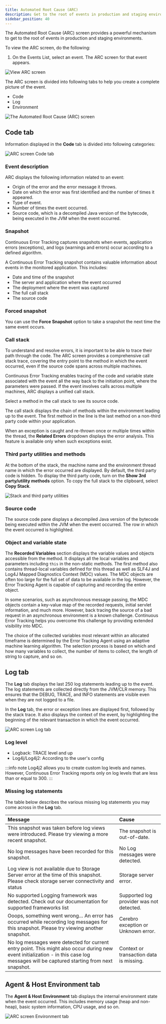 ```yaml
---
title: Automated Root Cause (ARC)
description: Get to the root of events in production and staging environments. 
sidebar_position: 40
---
```


The Automated Root Cause (ARC) screen provides a powerful mechanism to get to the root of events in production and staging environments. 

To view the ARC screen, do the following:

1. On the Events List, select an event. The ARC screen for that event appears.


![View ARC screen](./static/et-quickstart-open-arc.gif)

The ARC screen is divided into following tabs to help you create a complete picture of the event.

* Code
* Log
* Environment

![The Automated Root Cause (ARC) screen](./static/et-quickstart-arc-screen.png)


## Code tab

Information displayed in the **Code** tab is divided into following categories:

![ARC screen Code tab](./static/et-quickstart-arc-code-tab.png)


### Event description

ARC displays the following information related to an event:

* Origin of the error and the error message it throws.
* Date on which the error was first identified and the number of times it appeared.
* Type of event.
* Number of times the event occurred. 
* Source code, which is a decompiled Java version of the bytecode, being executed in the JVM when the event occurred.


### Snapshot

Continuous Error Tracking captures snapshots when events, application errors (exceptions), and logs (warnings and errors) occur according to a defined algorithm.

A Continuous Error Tracking snapshot contains valuable information about events in the monitored application. This includes:

* Date and time of the snapshot
* The server and application where the event occurred
* The deployment where the event was captured
* The full call stack
* The source code


### Forced snapshot

You can use the **Force Snapshot** option to take a snapshot the next time the same event occurs.


### Call stack

To understand and resolve errors, it is important to be able to trace their path through the code. The ARC screen provides a comprehensive call stack trace, covering the entry point to the method in which the event occurred, even if the source code spans across multiple machines.

Continuous Error Tracking enables tracing of the code and variable state associated with the event all the way back to the initiation point, where the parameters were passed. If the event involves calls across multiple machines, ARC displays a unified call stack. 

Select a method in the call stack to see its source code.

The call stack displays the chain of methods within the environment leading up to the event. The first method in the line is the last method on a non-third party code within your application.

When an exception is caught and re-thrown once or multiple times within the thread, the **Related Errors** dropdown displays the error analysis. This feature is available only when such exceptions exist.


### Third party utilities and methods

At the bottom of the stack, the machine name and the environment thread name in which the error occurred are displayed. By default, the third party code is hidden. To display the third party code, turn on the **Show 3rd party/utility methods** option. To copy the full stack to the clipboard, select **Copy Stack**.

![Stack and third party utilities](./static/et-quickstart-arc-copystack.png)


### Source code

The source code pane displays a decompiled Java version of the bytecode being executed within the JVM when the event occurred. The row in which the event occurred is highlighted.


### Object and variable state

The **Recorded Variables** section displays the variable values and objects accessible from the method. It displays all the local variables and parameters including `this` in the non-static methods. The first method also contains thread-local variables defined for this thread as well as SLF4J and Log4J Mapped Diagnostics Context (MDC) values. The MDC objects are often too large for the full set of data to be available in the log. However, the Error Tracking Agent is capable of capturing and recording the entire object.

In some scenarios, such as asynchronous message passing, the MDC objects contain a key-value map of the recorded requests, initial servlet information, and much more. However, back tracing the source of a bad request in an asynchronous environment is a known challenge. Continuous Error Tracking helps you overcome this challenge by providing extended visibility into MDC.

The choice of the collected variables most relevant within an allocated timeframe is determined by the Error Tracking Agent using an adaptive machine learning algorithm. The selection process is based on which and how many variables to collect, the number of items to collect, the length of string to capture, and so on.


## Log tab

The **Log** tab displays the last 250 log statements leading up to the event. The log statements are collected directly from the JVM/CLR memory. This ensures that the DEBUG, TRACE, and INFO statements are visible even when they are not logged to a file.  

In the **Log** tab, the error or exception lines are displayed first, followed by the stack trace. It also displays the context of the event, by highlighting the beginning of the relevant transaction in which the event occurred.

![ARC screen Log tab](./static/et-quickstart-arc-log-tab.png)


### Log level

* Logback: TRACE level and up
* Log4j/Log4j2: According to the user's config


:::info note
Log4j2 allows you to create custom log levels and names. However, Continuous Error Tracking reports only on log levels that are less than or equal to 300.
:::


### Missing log statements

The table below describes the various missing log statements you may come across in the **Log** tab.

| Message                                                                                                                                                                                | Cause                                    |
| :------------------------------------------------------------------------------------------------------------------------------------------------------------------------------------- | :--------------------------------------- |
| This snapshot was taken before log views were introduced. Please try viewing a more recent snapshot.                                                                                   | The snapshot is out-of-date.             |
| No log messages have been recorded for this snapshot.                                                                                                                                  | No Log messages were detected.           |
| Log view is not available due to Storage Server error at the time of this snapshot. Please check storage server connectivity and status                                                | Storage server error.                    |
| No supported Logging framework was detected. Check out our documentation for supported frameworks list                                                                                 | Supported log provider was not detected. |
| Ooops, something went wrong… An error has occurred while recording log messages for this snapshot. Please try viewing another snapshot.                                                | Cerebro exception or Unknown error.      |
| No log messages were detected for current entry point. This might also occur during new event initialization - in this case log messages will be captured starting from next snapshot. | Context or transaction data is missing.  |


## Agent & Host Environment tab

The **Agent & Host Environment** tab displays the internal environment state when the event occurred. This includes memory usage (heap and non-heap), basic system information, CPU usage, and so on.

![ARC screen Environment tab](./static/et-quickstart-environment-tab.png)
